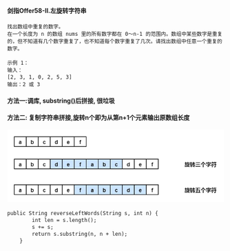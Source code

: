 #### 剑指Offer58-II.左旋转字符串

```
找出数组中重复的数字。
在一个长度为 n 的数组 nums 里的所有数字都在 0～n-1 的范围内。数组中某些数字是重复的，但不知道有几个数字重复了，也不知道每个数字重复了几次。请找出数组中任意一个重复的数字。

示例 1：
输入：
[2, 3, 1, 0, 2, 5, 3]
输出：2 或 3 
```

#### 方法一:调库, substring()后拼接, 很垃圾

#### 方法二: 复制字符串拼接,旋转n个即为从第n+1个元素输出原数组长度

![1696729056870](image/reverseLeftWords/1696729056870.png)

```
public String reverseLeftWords(String s, int n) {
        int len = s.length();
        s += s;
        return s.substring(n, n + len);
    }
```
